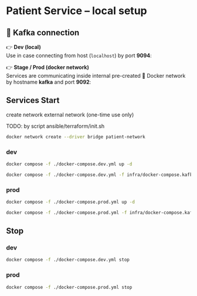 # Patient Service – local setup

## 🔌 Kafka connection

👉 **Dev (local)**  
Use in case connecting from host (`localhost`) by port **9094**:


👉 **Stage / Prod (docker network)**  
Services are communicating inside internal pre-created 🐳 Docker network by hostname **kafka** and port **9092**:

## Services Start

create network external network (one-time use only)

TODO: by script ansible/terraform/init.sh

```bash
docker network create --driver bridge patient-network
````

### dev
```bash
docker compose -f ./docker-compose.dev.yml up -d
```
```bash
docker compose -f ./docker-compose.dev.yml -f infra/docker-compose.kafka.yml up -d
```
### prod
```bash
docker compose -f ./docker-compose.prod.yml up -d
```
```bash
docker compose -f ./docker-compose.prod.yml -f infra/docker-compose.kafka.yml up -d
```

## Stop

### dev
```bash
docker compose -f ./docker-compose.dev.yml stop
```
### prod
```bash
docker compose -f ./docker-compose.prod.yml stop 
```